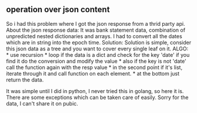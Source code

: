 ## operation over json content
So i had this problem where I got the json response from a thrid party api.
About the json response data:
    It was bank statement data, combination of unpredicted nested dictionaries and arrays.
    I had to convert all the dates which are in string into the epoch time.
Solution:
    Solution is simple, consider this json data as a tree and you want to cover every single leaf on it.
    ALGO:
        * use recursion
        * loop if the data is a dict and check for the key 'date' if you find it do the conversion and modify the value
        * also if the key is not 'date' call the function again with the resp value
        * in the second point if it's list, iterate through it and call function on each element.
        * at the bottom just return the data.

It was simple until I did in python, I never tried this in golang, so here it is.
There are some exceptions which can be taken care of easily.
Sorry for the data, I can't share it on pubic.